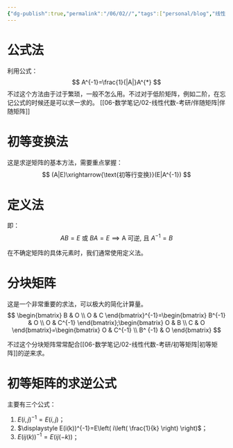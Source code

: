 ```yaml
---
{"dg-publish":true,"permalink":"/06/02//","tags":["personal/blog","线性代数/矩阵"]}
---
```


# 公式法
利用公式：
$$
A^{-1}=\frac{1}{|A|}A^{*}
$$
不过这个方法由于过于繁琐，一般不怎么用。不过对于低阶矩阵，例如二阶，在忘记公式的时候还是可以求一求的。
[[06-数学笔记/02-线性代数-考研/伴随矩阵\|伴随矩阵]]
# 初等变换法
这是求逆矩阵的基本方法，需要重点掌握：
$$
(A|E)\xrightarrow{\text{初等行变换}}(E|A^{-1})
$$

# 定义法
即：
$$
AB=E \text{ 或 } BA=E\implies \text{A 可逆, 且 } A^{-1}=B
$$

在不确定矩阵的具体元素时，我们通常使用定义法。

# 分块矩阵
这是一个非常重要的求法，可以极大的简化计算量。
$$
\begin{bmatrix}
B & O \\
O & C
\end{bmatrix}^{-1}=\begin{bmatrix}
B^{-1} & O \\
O & C^{-1}
\end{bmatrix};\begin{bmatrix}
O & B \\
C & O
\end{bmatrix}=\begin{bmatrix}
O & C^{-1} \\
B^ {-1} & O
\end{bmatrix}
$$

不过这个分块矩阵常常配合[[06-数学笔记/02-线性代数-考研/初等矩阵\|初等矩阵]]的逆来求。

# 初等矩阵的求逆公式
主要有三个公式：
1. $\displaystyle E(i,j)^{-1}=E(i,j)$；
2. $\displaystyle E(i(k))^{-1}=E\left( i\left( \frac{1}{k} \right) \right)$；
3. $\displaystyle E(ij(k))^{-1}=E(ij(-k))$；

